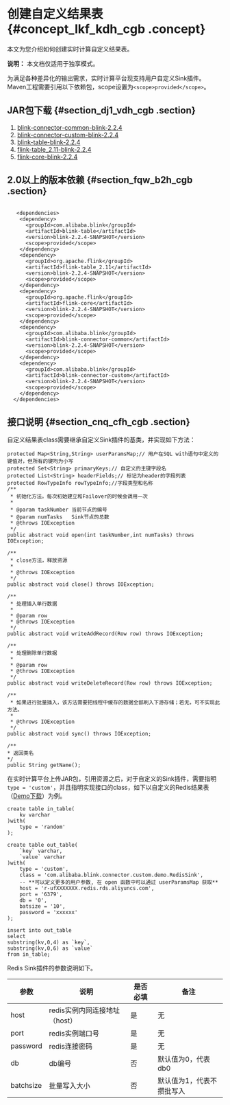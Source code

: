 # 创建自定义结果表 {#concept_lkf_kdh_cgb .concept}

本文为您介绍如何创建实时计算自定义结果表。

**说明：** 本文档仅适用于独享模式。

为满足各种差异化的输出需求，实时计算平台现支持用户自定义Sink插件。Maven工程需要引用以下依赖包，scope设置为`<scope>provided</scope>`。

## JAR包下载 {#section_dj1_vdh_cgb .section}

1.  [blink-connector-common-blink-2.2.4](http://docs-aliyun.cn-hangzhou.oss.aliyun-inc.com/assets/attach/99987/cn_zh/1544614396864/blink-connector-custom-blink-2.2.4.jar)
2.  [blink-connector-custom-blink-2.2.4](http://docs-aliyun.cn-hangzhou.oss.aliyun-inc.com/assets/attach/99987/cn_zh/1544614508576/blink-connector-common-blink-2.2.4.jar)
3.  [blink-table-blink-2.2.4](http://docs-aliyun.cn-hangzhou.oss.aliyun-inc.com/assets/attach/99987/cn_zh/1544614551435/blink-table-blink-2.2.4.jar)
4.  [flink-table\_2.11-blink-2.2.4](http://docs-aliyun.cn-hangzhou.oss.aliyun-inc.com/assets/attach/99987/cn_zh/1544614593263/flink-table_2.11-blink-2.2.4-20181102.033727-1.jar)
5.  [flink-core-blink-2.2.4](http://docs-aliyun.cn-hangzhou.oss.aliyun-inc.com/assets/attach/99987/cn_zh/1547195750660/flink-core-blink-2.2.4.jar)

## 2.0以上的版本依赖 {#section_fqw_b2h_cgb .section}

```language-java

   <dependencies>
    <dependency>
      <groupId>com.alibaba.blink</groupId>
      <artifactId>blink-table</artifactId>
      <version>blink-2.2.4-SNAPSHOT</version>
      <scope>provided</scope>
    </dependency>
    <dependency>
      <groupId>org.apache.flink</groupId>
      <artifactId>flink-table_2.11</artifactId>
      <version>blink-2.2.4-SNAPSHOT</version>
      <scope>provided</scope>
    </dependency>
    <dependency>
      <groupId>org.apache.flink</groupId>
      <artifactId>flink-core</artifactId>
      <version>blink-2.2.4-SNAPSHOT</version>
      <scope>provided</scope>
    </dependency>
    <dependency>
      <groupId>com.alibaba.blink</groupId>
      <artifactId>blink-connector-common</artifactId>
      <version>blink-2.2.4-SNAPSHOT</version>
      <scope>provided</scope>
    </dependency>
    <dependency>
      <groupId>com.alibaba.blink</groupId>
      <artifactId>blink-connector-custom</artifactId>
      <version>blink-2.2.4-SNAPSHOT</version>
      <scope>provided</scope>
    </dependency>
  </dependencies>

```

## 接口说明 {#section_cnq_cfh_cgb .section}

自定义结果表class需要继承自定义Sink插件的基类，并实现如下方法：

```language-java
protected Map<String,String> userParamsMap;// 用户在SQL with语句中定义的键值对，但所有的键均为小写
protected Set<String> primaryKeys;// 自定义的主键字段名
protected List<String> headerFields;// 标记为header的字段列表
protected RowTypeInfo rowTypeInfo;//字段类型和名称
/**
 * 初始化方法。每次初始建立和Failover的时候会调用一次
 *
 * @param taskNumber 当前节点的编号
 * @param numTasks   Sink节点的总数
 * @throws IOException
 */
public abstract void open(int taskNumber,int numTasks) throws IOException;

/**
 * close方法，释放资源
 *
 * @throws IOException
 */
public abstract void close() throws IOException;

/**
 * 处理插入单行数据
 *
 * @param row
 * @throws IOException
 */
public abstract void writeAddRecord(Row row) throws IOException;

/**
 * 处理删除单行数据
 *
 * @param row
 * @throws IOException
 */
public abstract void writeDeleteRecord(Row row) throws IOException;

/**
 * 如果进行批量插入，该方法需要把线程中缓存的数据全部刷入下游存储；若无，可不实现此方法。
 *
 * @throws IOException
 */
public abstract void sync() throws IOException;

/** 
* 返回类名 
*/ 
public String getName();

```

在实时计算平台上传JAR包，引用资源之后，对于自定义的Sink插件，需要指明`type = 'custom'`，并且指明实现接口的class，如下以自定义的Redis结果表（[Demo下载](http://docs-aliyun.cn-hangzhou.oss.aliyun-inc.com/assets/attach/110869/cn_zh/1552549477388/customsink_redis.tar.gz)）为例。

```language-sql
create table in_table(
    kv varchar 
)with(
    type = 'random'
);

create table out_table(
    `key` varchar,
    `value` varchar
)with(
    type = 'custom',
    class = 'com.alibaba.blink.connector.custom.demo.RedisSink',
    -- **可以定义更多的用户参数, 在 open 函数中可以通过 userParamsMap 获取** 
    host = 'r-ufXXXXXXX.redis.rds.aliyuncs.com',
    port = '6379',
    db = '0',
    batsize = '10',
    password = 'xxxxxx'
);

insert into out_table
select
substring(kv,0,4) as `key`,
substring(kv,0,6) as `value`
from in_table;
```

Redis Sink插件的参数说明如下。

|参数|说明|是否必填|备注|
|--|--|----|--|
|host|redis实例内网连接地址（host）|是|无|
|port|redis实例端口号|是|无|
|password|redis连接密码|是|无|
|db|db编号|否|默认值为0，代表db0|
|batchsize|批量写入大小|否|默认值为1，代表不攒批写入|

